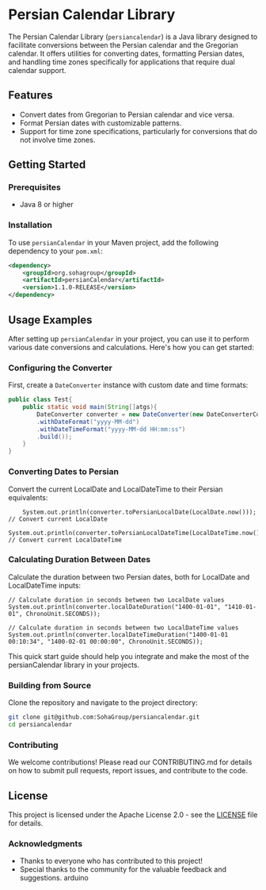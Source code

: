 # Persian Calendar Library

The Persian Calendar Library (`persiancalendar`) is a Java library designed to facilitate conversions between the Persian calendar and the Gregorian calendar. It offers utilities for converting dates,
formatting Persian dates, and handling time zones specifically for applications that require dual calendar support.

## Features

- Convert dates from Gregorian to Persian calendar and vice versa.
- Format Persian dates with customizable patterns.
- Support for time zone specifications, particularly for conversions that do not involve time zones.

## Getting Started

### Prerequisites

- Java 8 or higher

### Installation

To use `persianCalendar` in your Maven project, add the following dependency to your `pom.xml`:

```xml
<dependency>
    <groupId>org.sohagroup</groupId>
    <artifactId>persianCalendar</artifactId>
    <version>1.1.0-RELEASE</version>
</dependency>
```

## Usage Examples

After setting up `persianCalendar` in your project, you can use it to perform various date conversions and calculations. Here's how you can get started:

### Configuring the Converter

First, create a `DateConverter` instance with custom date and time formats:

```java
public class Test{
    public static void main(String[]atgs){
        DateConverter converter = new DateConverter(new DateConverterConfig.Builder()
        .withDateFormat("yyyy-MM-dd")
        .withDateTimeFormat("yyyy-MM-dd HH:mm:ss")
        .build());
    }
}
```
### Converting Dates to Persian
Convert the current LocalDate and LocalDateTime to their Persian equivalents:
```
    System.out.println(converter.toPersianLocalDate(LocalDate.now())); // Convert current LocalDate
    System.out.println(converter.toPersianLocalDateTime(LocalDateTime.now())); // Convert current LocalDateTime
```
### Calculating Duration Between Dates
Calculate the duration between two Persian dates, both for LocalDate and LocalDateTime inputs:
```
// Calculate duration in seconds between two LocalDate values
System.out.println(converter.localDateDuration("1400-01-01", "1410-01-01", ChronoUnit.SECONDS));

// Calculate duration in seconds between two LocalDateTime values
System.out.println(converter.localDateTimeDuration("1400-01-01 00:10:34", "1400-02-01 00:00:00", ChronoUnit.SECONDS));
```
This quick start guide should help you integrate and make the most of the persianCalendar library in your projects.
### Building from Source

Clone the repository and navigate to the project directory:

```bash
git clone git@github.com:SohaGroup/persiancalendar.git
cd persiancalendar
```

### Contributing

We welcome contributions! Please read our CONTRIBUTING.md for details on how to submit pull requests, report issues, and contribute to the code.

## License

This project is licensed under the Apache License 2.0 - see the [LICENSE](LICENSE) file for details.

### Acknowledgments

* Thanks to everyone who has contributed to this project!
* Special thanks to the community for the valuable feedback and suggestions.
  arduino


